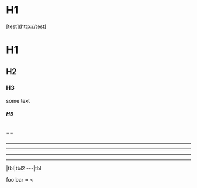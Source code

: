 # H1

[test](http://test]

# H1

## H2

### H3

some text

##### H5

--
---
----
-----
------
-------

|tbl|tbl2
---|tbl

foo bar = <
